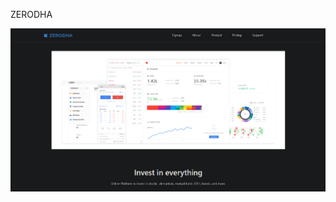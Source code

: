 ZERODHA


![image alt](https://github.com/kishoraman21/Zerodha/blob/e1d565e9fdbaacf384eb3a04995079b2620d93d9/Screenshot%202025-07-05%20210218.png)
